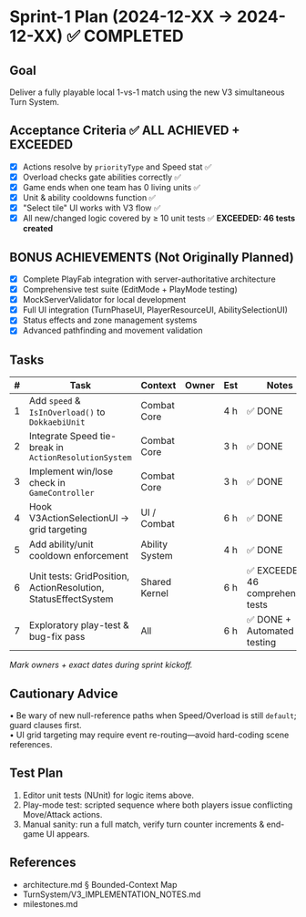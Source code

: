 # Sprint-1 Plan  (2024-12-XX → 2024-12-XX) ✅ **COMPLETED**

## Goal
Deliver a fully playable local 1-vs-1 match using the new V3 simultaneous Turn System.

## Acceptance Criteria ✅ **ALL ACHIEVED + EXCEEDED**
- [x] Actions resolve by `priorityType` and Speed stat ✅
- [x] Overload checks gate abilities correctly ✅
- [x] Game ends when one team has 0 living units ✅
- [x] Unit & ability cooldowns function ✅
- [x] "Select tile" UI works with V3 flow ✅
- [x] All new/changed logic covered by ≥ 10 unit tests ✅ **EXCEEDED: 46 tests created**

## **BONUS ACHIEVEMENTS (Not Originally Planned)**
- [x] Complete PlayFab integration with server-authoritative architecture
- [x] Comprehensive test suite (EditMode + PlayMode testing)
- [x] MockServerValidator for local development
- [x] Full UI integration (TurnPhaseUI, PlayerResourceUI, AbilitySelectionUI)
- [x] Status effects and zone management systems
- [x] Advanced pathfinding and movement validation

## Tasks
| # | Task | Context | Owner | Est | Notes |
|---|------|---------|-------|-----|-------|
| 1 | Add `speed` & `IsInOverload()` to `DokkaebiUnit` | Combat Core |  | 4 h | ✅ DONE |
| 2 | Integrate Speed tie-break in `ActionResolutionSystem` | Combat Core |  | 3 h | ✅ DONE |
| 3 | Implement win/lose check in `GameController` | Combat Core |  | 3 h | ✅ DONE |
| 4 | Hook V3ActionSelectionUI → grid targeting | UI / Combat |  | 6 h | ✅ DONE |
| 5 | Add ability/unit cooldown enforcement | Ability System |  | 4 h | ✅ DONE |
| 6 | Unit tests: GridPosition, ActionResolution, StatusEffectSystem | Shared Kernel |  | 6 h | ✅ EXCEEDED: 46 comprehensive tests |
| 7 | Exploratory play-test & bug-fix pass | All |  | 6 h | ✅ DONE + Automated testing |

_Mark owners + exact dates during sprint kickoff._

## Cautionary Advice
• Be wary of new null-reference paths when Speed/Overload is still `default`; guard clauses first.  
• UI grid targeting may require event re-routing—avoid hard-coding scene references.

## Test Plan
1. Editor unit tests (NUnit) for logic items above.  
2. Play-mode test: scripted sequence where both players issue conflicting Move/Attack actions.  
3. Manual sanity: run a full match, verify turn counter increments & end-game UI appears.

## References
- architecture.md § Bounded-Context Map  
- TurnSystem/V3_IMPLEMENTATION_NOTES.md  
- milestones.md 